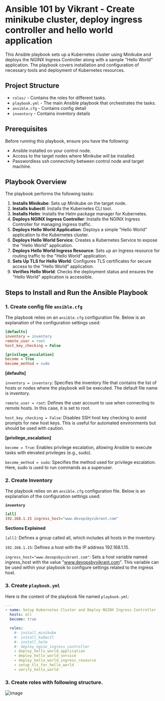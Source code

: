 # Ansible 101 by Vikrant - Create minikube cluster, deploy ingress controller and hello world application


This Ansible playbook sets up a Kubernetes cluster using Minikube and deploys the NGINX Ingress Controller along with a sample "Hello World" application. The playbook covers installation and configuration of necessary tools and deployment of Kubernetes resources.


## Project Structure

- `roles/` - Contains the roles for different tasks.
- `playbook.yml` - The main Ansible playbook that orchestrates the tasks.
- `ansible.cfg` - Contains config detail
- `inventory` - Contains inventory details



## Prerequisites

Before running this playbook, ensure you have the following:

- Ansible installed on your control node.
- Access to the target nodes where Minikube will be installed.
- Passwordless ssh connectivity between control node and target machine.

## Playbook Overview

The playbook performs the following tasks:

1. **Installs Minikube**: Sets up Minikube on the target node.
2. **Installs kubectl**: Installs the Kubernetes CLI tool.
3. **Installs Helm**: Installs the Helm package manager for Kubernetes.
4. **Deploys NGINX Ingress Controller**: Installs the NGINX Ingress Controller for managing ingress traffic.
5. **Deploys Hello World Application**: Deploys a simple "Hello World" application to the Kubernetes cluster.
6. **Deploys Hello World Service**: Creates a Kubernetes Service to expose the "Hello World" application.
7. **Deploys Hello World Ingress Resource**: Sets up an Ingress resource for routing traffic to the "Hello World" application.
8. **Sets Up TLS for Hello World**: Configures TLS certificates for secure access to the "Hello World" application.
9. **Verifies Hello World**: Checks the deployment status and ensures the "Hello World" application is accessible.


## Steps to Install and Run the Ansible Playbook


### 1. Create config file `ansible.cfg`
The playbook relies on an `ansible.cfg` configuration file. Below is an explanation of the configuration settings used:

```ini
[defaults]
inventory = inventory
remote_user = root
host_key_checking = False

[privilege_escalation]
become = True
become_method = sudo
```

**[defaults]**

`inventory = inventory`: Specifies the inventory file that contains the list of hosts or nodes where the playbook will be executed. The default file name is inventory.

`remote_user = root`: Defines the user account to use when connecting to remote hosts. In this case, it is set to root.

`host_key_checking = False`: Disables SSH host key checking to avoid prompts for new host keys. This is useful for automated environments but should be used with caution.


**[privilege_escalation]**

`become = True`: Enables privilege escalation, allowing Ansible to execute tasks with elevated privileges (e.g., sudo).

`become_method = sudo`: Specifies the method used for privilege escalation. Here, sudo is used to run commands as a superuser.


### 2. Create Inventory

The playbook relies on an `ansible.cfg` configuration file. Below is an explanation of the configuration settings used:

**`inventory`**

```ini
[all]
192.168.1.15 ingress_host="www.devopsbyvikrant.com" 
```

**Sections Explained**

`[all]`: Defines a group called all, which includes all hosts in the inventory.


`192.168.1.15`: Defines a host with the IP address 192.168.1.15.


`ingress_host="www.devopsbyvikrant.com"`: Sets a host variable named ingress_host with the value "www.devopsbyvikrant.com". This variable can be used within your playbook to configure settings related to the ingress host.


### 3. Create `playbook.yml`

Here is the content of the playbook file named `playbook.yml`:

```yaml
---
- name: Setup Kubernetes Cluster and Deploy NGINX Ingress Controller
  hosts: all
  become: true

  roles:
    #- install_minikube
    #- install_kubectl
    #- install_helm
    #- deploy_nginx_ingress_controller
    - deploy_hello_world_application
    - deploy_hello_world_service
    - deploy_hello_world_ingress_resource
    - setup_tls_for_hello_world
    - verify_hello_world
```

### 3. Create roles with following structure.

![image](https://github.com/user-attachments/assets/6eb02dc7-21a2-4887-b364-7f99c9a2a6c5)
